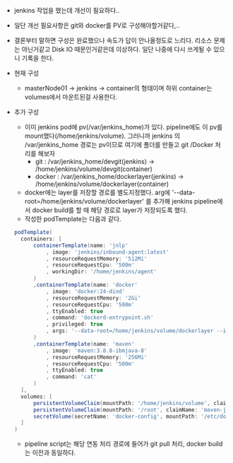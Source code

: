 - jenkins 작업을 했는데 개선이 필요하다..
- 일단 개선 필요사항은 git와 docker를 PV로 구성해야할거같다,..

- 결론부터 말하면 구성은 완료했으나 속도가 답이 안나올정도로 느리다. 리소스 문제는 아닌거같고 Disk IO 때문인거같은데 이상하다.
  일단 나중에 다시 쓰게될 수 있으니 기록을 한다.


- 현재 구성 
    * masterNode01 -> jenkins -> container의 형태이며 하위 container는 volumes에서 마운트된걸 사용한다.

- 추가 구성
    * 이미 jenkins pod에 pv(/var/jenkins_home)가 있다. pipeline에도 이 pv를 mount했다(/home/jenkins/volume). 그러니까 jenkins 의 /var/jenkins_home 경로는 pv이므로 여기에 폴더를 만들고 git /Docker 처리를 해보자
      - git : /var/jenkins_home/devgit(jenkins) -> /home/jenkins/volume/devgit(container)
      - docker : /var/jenkins_home/dockerlayer(jenkins) -> /home/jenkins/volume/dockerlayer(container)
    * docker에는 layer를 저장할 경로를 별도지정했다. arg에 '--data-root=/home/jenkins/volume/dockerlayer' 를 추가해 jenkins pipeline에서 docker build를 할 때 해당 경로로   layer가 저장되도록 했다.
    * 작성한 podTemplate는 다음과 같다.
    ```groovy
    podTemplate(
      containers: [
          containerTemplate(name: 'jnlp'
              , image: 'jenkins/inbound-agent:latest'
              , resourceRequestMemory: '512Mi'
              , resourceRequestCpu: '500m'
              , workingDir: '/home/jenkins/agent'
          )
          ,containerTemplate(name: 'docker'
              , image: 'docker:24-dind'
              , resourceRequestMemory: '2Gi'
              , resourceRequestCpu: '500m'
              , ttyEnabled: true
              , command: 'dockerd-entrypoint.sh'
              , privileged: true
              , args: '--data-root=/home/jenkins/volume/dockerlayer --insecure-registry=넥서스IP:포트'
          )
          ,containerTemplate(name: 'maven'
              , image: 'maven:3.8.8-ibmjava-8'
              , resourceRequestMemory: '256Mi'
              , resourceRequestCpu: '500m'
              , ttyEnabled: true
              , command: 'cat'
          )
      ],
      volumes: [
          persistentVolumeClaim(mountPath: '/home/jenkins/volume', claimName: 'jenkins-pvc'),
          persistentVolumeClaim(mountPath: '/root', claimName: 'maven-jenkins-pvc'),
          secretVolume(secretName: 'docker-config', mountPath: '/etc/docker')
      ]
    )
    ```

    * pipeline script는 해당 연동 처리 경로에 들어가 git pull 처리, docker build는 이전과 동일하다.
